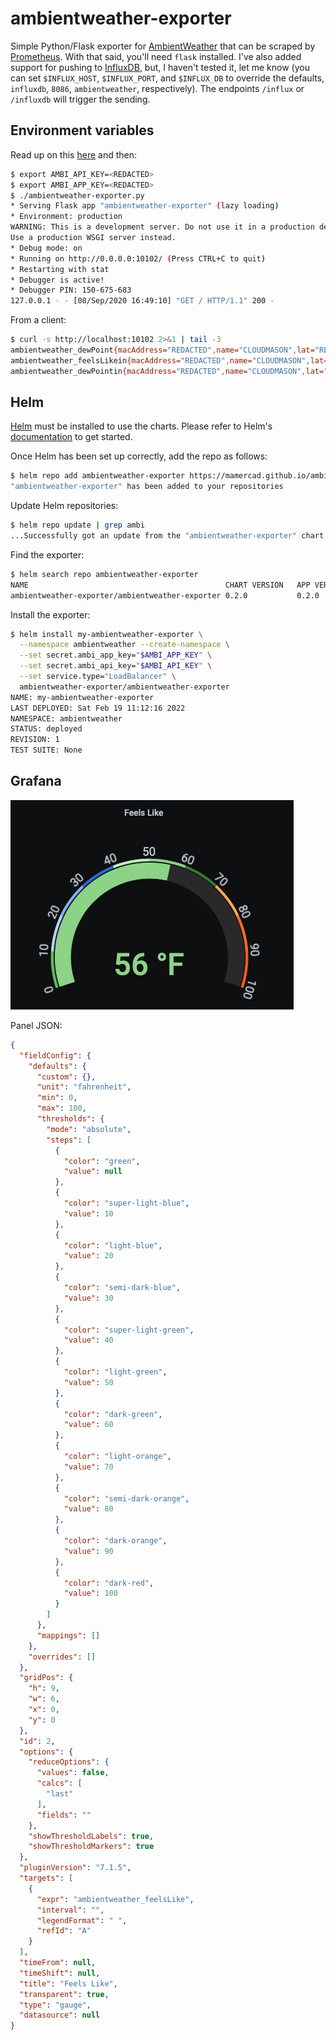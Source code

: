 # ambientweather-exporter

Simple Python/Flask exporter for [AmbientWeather](https://ambientweather.net) that can be scraped by [Prometheus](https://prometheus.io). With that said, you'll need `flask` installed. I've also added support for pushing to [InfluxDB](https://www.influxdata.com/products/influxdb-overview/), but, I haven't tested it, let me know (you can set `$INFLUX_HOST`, `$INFLUX_PORT`, and `$INFLUX_DB` to override the defaults, `influxdb`, `8086`, `ambientweather`, respectively). The endpoints `/influx` or `/influxdb` will trigger the sending.

## Environment variables

Read up on this [here](https://ambientweather.docs.apiary.io/#introduction/authentication) and then:

```bash
$ export AMBI_API_KEY=<REDACTED>
$ export AMBI_APP_KEY=<REDACTED>
$ ./ambientweather-exporter.py
* Serving Flask app "ambientweather-exporter" (lazy loading)
* Environment: production
WARNING: This is a development server. Do not use it in a production deployment.
Use a production WSGI server instead.
* Debug mode: on
* Running on http://0.0.0.0:10102/ (Press CTRL+C to quit)
* Restarting with stat
* Debugger is active!
* Debugger PIN: 150-675-683
127.0.0.1 - - [08/Sep/2020 16:49:10] "GET / HTTP/1.1" 200 -
```

From a client:

```bash
$ curl -s http://localhost:10102 2>&1 | tail -3
ambientweather_dewPoint{macAddress="REDACTED",name="CLOUDMASON",lat="REDACTED",lon="REDACTED",address="REDACTED",location="REDACTED",tz="America/Detroit"} 53.01
ambientweather_feelsLikein{macAddress="REDACTED",name="CLOUDMASON",lat="REDACTED",lon="REDACTED",address="REDACTED",location="REDACTED",tz="America/Detroit"} 67.3
ambientweather_dewPointin{macAddress="REDACTED",name="CLOUDMASON",lat="REDACTED",lon="REDACTED",address="REDACTED",location="REDACTED",tz="America/Detroit"} 49.6
```

## Helm

[Helm](https://helm.sh) must be installed to use the charts.  Please refer to
Helm's [documentation](https://helm.sh/docs) to get started.

Once Helm has been set up correctly, add the repo as follows:

```bash
$ helm repo add ambientweather-exporter https://mamercad.github.io/ambientweather-exporter/
"ambientweather-exporter" has been added to your repositories
```

Update Helm repositories:

```bash
$ helm repo update | grep ambi
...Successfully got an update from the "ambientweather-exporter" chart repository
```

Find the exporter:

```bash
$ helm search repo ambientweather-exporter
NAME                                            CHART VERSION   APP VERSION     DESCRIPTION
ambientweather-exporter/ambientweather-exporter 0.2.0           0.2.0           A Helm chart for the AmbientWeather Exporter
```

Install the exporter:

```bash
$ helm install my-ambientweather-exporter \
  --namespace ambientweather --create-namespace \
  --set secret.ambi_app_key="$AMBI_APP_KEY" \
  --set secret.ambi_api_key="$AMBI_API_KEY" \
  --set service.type="LoadBalancer" \
  ambientweather-exporter/ambientweather-exporter
NAME: my-ambientweather-exporter
LAST DEPLOYED: Sat Feb 19 11:12:16 2022
NAMESPACE: ambientweather
STATUS: deployed
REVISION: 1
TEST SUITE: None
```

## Grafana

![Screenshot](ambientweather-screenshot.png)

Panel JSON:

```json
{
  "fieldConfig": {
    "defaults": {
      "custom": {},
      "unit": "fahrenheit",
      "min": 0,
      "max": 100,
      "thresholds": {
        "mode": "absolute",
        "steps": [
          {
            "color": "green",
            "value": null
          },
          {
            "color": "super-light-blue",
            "value": 10
          },
          {
            "color": "light-blue",
            "value": 20
          },
          {
            "color": "semi-dark-blue",
            "value": 30
          },
          {
            "color": "super-light-green",
            "value": 40
          },
          {
            "color": "light-green",
            "value": 50
          },
          {
            "color": "dark-green",
            "value": 60
          },
          {
            "color": "light-orange",
            "value": 70
          },
          {
            "color": "semi-dark-orange",
            "value": 80
          },
          {
            "color": "dark-orange",
            "value": 90
          },
          {
            "color": "dark-red",
            "value": 100
          }
        ]
      },
      "mappings": []
    },
    "overrides": []
  },
  "gridPos": {
    "h": 9,
    "w": 6,
    "x": 0,
    "y": 0
  },
  "id": 2,
  "options": {
    "reduceOptions": {
      "values": false,
      "calcs": [
        "last"
      ],
      "fields": ""
    },
    "showThresholdLabels": true,
    "showThresholdMarkers": true
  },
  "pluginVersion": "7.1.5",
  "targets": [
    {
      "expr": "ambientweather_feelsLike",
      "interval": "",
      "legendFormat": " ",
      "refId": "A"
    }
  ],
  "timeFrom": null,
  "timeShift": null,
  "title": "Feels Like",
  "transparent": true,
  "type": "gauge",
  "datasource": null
}
```
